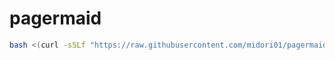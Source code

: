 # pagermaid
```bash
bash <(curl -sSLf "https://raw.githubusercontent.com/midori01/pagermaid/main/utils/install.sh")
```
